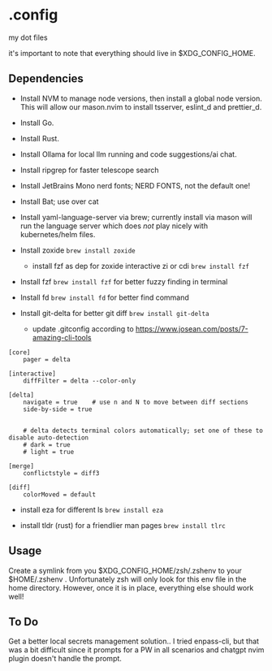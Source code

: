 # .config

my dot files

it's important to note that everything should live in $XDG_CONFIG_HOME.


## Dependencies

- Install NVM to manage node versions, then install a global node version. This will allow our mason.nvim to install tsserver, eslint_d and prettier_d.

- Install Go.

- Install Rust.

- Install Ollama for local llm running and code suggestions/ai chat.

- Install ripgrep for faster telescope search

- Install JetBrains Mono nerd fonts; NERD FONTS, not the default one!

- Install Bat; use over cat

- Install yaml-language-server via brew; currently install via mason will run the language server which does _not_ play nicely with kubernetes/helm files.

- Install zoxide `brew install zoxide`
  - install fzf as dep for zoxide interactive zi or cdi `brew install fzf`

- Install fzf `brew install fzf` for better fuzzy finding in terminal

- Install fd `brew install fd` for better find command

- Install git-delta for better git diff `brew install git-delta`
  - update .gitconfig according to https://www.josean.com/posts/7-amazing-cli-tools

```
[core]
    pager = delta

[interactive]
    diffFilter = delta --color-only

[delta]
    navigate = true    # use n and N to move between diff sections
    side-by-side = true


    # delta detects terminal colors automatically; set one of these to disable auto-detection
    # dark = true
    # light = true

[merge]
    conflictstyle = diff3

[diff]
    colorMoved = default
```

- install eza for different ls `brew install eza`

- install tldr (rust) for a friendlier man pages `brew install tlrc`


## Usage

Create a symlink from you $XDG_CONFIG_HOME/zsh/.zshenv to your $HOME/.zshenv . Unfortunately zsh will only look for this env file in the home directory. However, once it is in place, everything else should work well!

## To Do

Get a better local secrets management solution.. I tried enpass-cli, but that was a bit difficult since it prompts for a PW in all scenarios and chatgpt nvim plugin doesn't handle the prompt.
